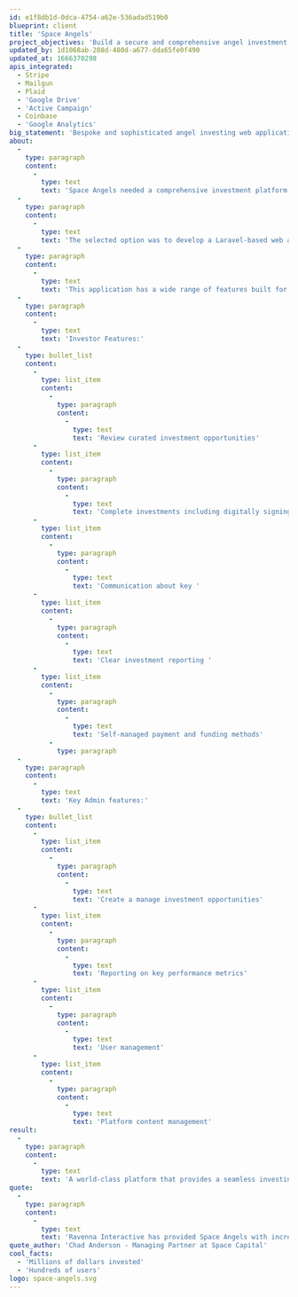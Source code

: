 ```yaml
---
id: e1f8db1d-0dca-4754-a62e-536adad519b0
blueprint: client
title: 'Space Angels'
project_objectives: 'Build a secure and comprehensive angel investment application'
updated_by: 1d1068ab-208d-480d-a677-dda65fe0f490
updated_at: 1666370298
apis_integrated:
  - Stripe
  - Mailgun
  - Plaid
  - 'Google Drive'
  - 'Active Campaign'
  - Coinbase
  - 'Google Analytics'
big_statement: 'Bespoke and sophisticated angel investing web application'
about:
  -
    type: paragraph
    content:
      -
        type: text
        text: 'Space Angels needed a comprehensive investment platform.  Ravenna researched options and presented a range of ways that this goal could be achieved.  '
  -
    type: paragraph
    content:
      -
        type: text
        text: 'The selected option was to develop a Laravel-based web application built from the ground up to support Space Angels and their investors.'
  -
    type: paragraph
    content:
      -
        type: text
        text: 'This application has a wide range of features built for Investors and system management.  '
  -
    type: paragraph
    content:
      -
        type: text
        text: 'Investor Features:'
  -
    type: bullet_list
    content:
      -
        type: list_item
        content:
          -
            type: paragraph
            content:
              -
                type: text
                text: 'Review curated investment opportunities'
      -
        type: list_item
        content:
          -
            type: paragraph
            content:
              -
                type: text
                text: 'Complete investments including digitally signing the appropriate documents'
      -
        type: list_item
        content:
          -
            type: paragraph
            content:
              -
                type: text
                text: 'Communication about key '
      -
        type: list_item
        content:
          -
            type: paragraph
            content:
              -
                type: text
                text: 'Clear investment reporting '
      -
        type: list_item
        content:
          -
            type: paragraph
            content:
              -
                type: text
                text: 'Self-managed payment and funding methods'
          -
            type: paragraph
  -
    type: paragraph
    content:
      -
        type: text
        text: 'Key Admin features:'
  -
    type: bullet_list
    content:
      -
        type: list_item
        content:
          -
            type: paragraph
            content:
              -
                type: text
                text: 'Create a manage investment opportunities'
      -
        type: list_item
        content:
          -
            type: paragraph
            content:
              -
                type: text
                text: 'Reporting on key performance metrics'
      -
        type: list_item
        content:
          -
            type: paragraph
            content:
              -
                type: text
                text: 'User management'
      -
        type: list_item
        content:
          -
            type: paragraph
            content:
              -
                type: text
                text: 'Platform content management'
result:
  -
    type: paragraph
    content:
      -
        type: text
        text: 'A world-class platform that provides a seamless investing experience, making it easy for accredited investors to make intelligent investment decisions. In addition, it provides robust tools to track individual company progress, construct a diversified portfolio, and measure performance over time.'
quote:
  -
    type: paragraph
    content:
      -
        type: text
        text: 'Ravenna Interactive has provided Space Angels with incredible technical support since 2015. Our online presence is critical to the success of our business, with all of our angel fund investing facilitated through our proprietary online investment platform. Ravenna has been instrumental in the development of this platform and incredibly responsive to the changing needs of our organization as we have grown and our business model has evolved. I can always count on the Ravenna team to be there for us when we need them and address urgent concerns quickly. Ravenna has been great to work with and I highly recommend them.'
quote_author: 'Chad Anderson - Managing Partner at Space Capital'
cool_facts:
  - 'Millions of dollars invested'
  - 'Hundreds of users'
logo: space-angels.svg
---
```

